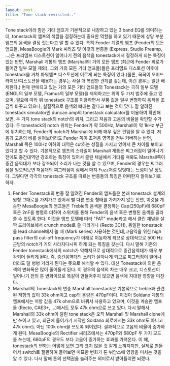 ```yaml
---
layout: post
title: "Tone stack revisited.."
---
```


Tone stack이라 함은 기타 앰프가 기본적으로 내장하고 있는 3 band EQ를 의미하는데, tonestack의 앰프의 색깔을 결정하는데 중요한 역할을 하고 있기 때문에 상당 부분 앰프의 음색을 결정 짓는다고 말 할 수 있다. 특히 Fender 계열의 앰프 (Fender의 모든 앰프들, MesaBoogie의 Mark 씨리즈 및 이것의 변종들 (Express, Studio Preamp, ...)은 프리앰프 디스토션이 일어나기 전의 음색을 tonestack에서 결정하게 되는 특징이 있는 반면, Marshall 계통의 앰프 (Marshall의 거의 모든 앰프 (최근에 Fender 회로가 들어간 일부 모델 제외), 그외 거의 모든 기타 앰프들)들은 프리앰프 디스토션 이후에 tonestack을 거쳐 파워앰프 디스토션에 이르게 되는 특징이 있다.(물론, 꾹꾹이 오버드라이브/디스토션을 애용하는 경우는 사실 더 복잡한 관계를 갖는데, 이런 경우는 일단 배제한다.)
현재 판매되고 있는 거의 모든 기타 앰프들의 Tonestack는 극히 일부 모델(ENGL의 일부 모델, Framus의 일부 모델)을 제외하고는 위의 두 가지 범주에 들고 있으며, 필요에 따라 위 tonestack 구조를 이용하면서 부품 값을 일부 변형하여 음색을 조금씩 바꾸고 있으나, 실질적으로 음색의 뼈대는 같다고 보는 것이 맞다.
잘 알려진 tonestack simulator인 duncan amp의 tonestack calculator를 이용하여 확인해 보면, 두 가지 tone stack의 notch의 위치, 그리고 저음과 고음의 비율을 확인할 수가 있다. 두 tonestack의 notch 위치는 Fender가 약 500Hz, Marshall이 약 1kHz 부근에 위치하는데, Fender의 notch가 Marshall에 비해 매우 깊은 편임을 알 수 있다.
저음과 고음의 비를 살펴보더라도 Fender 쪽이 초저음 영역을 전부 커버하는 반면, Marshall 쪽은 100Hz 이하의 대역은 cut하는 성질을 가지고 있어서 큰 차이를 보이고 있다고 할 수 있다. 기본적으로 앰프의 스타일이 Marshall 계통은 찌그러짐이 일어나기 전에도 중간대역만 강조하는 특징이 있어서 클린 채널에서 기타를 쳐봐도 Marshall쪽이 중간 음역대가 보다 강조되어 소리가 나는 것을 알 수 있으며, Fender의 경우는 찌그러짐을 일으켜보면 저음대의 찌그러짐이 심해서 마치 Fuzz처럼 벙벙대는 느낌이 날 정도다.
그렇다면 각각의 tonestack 구조를 따르는 변종들의 특징은 어떠한지 알아보기로 하자.
1) Fender Tonestack의 변종
잘 알려진 Fender의 앰프들은 본래 tonestack 설계의 원형 그대로를 가져가고 있어서 별 다른 변종 형태를 가져가지 않는 반면, 이것을 계승한 MesaBoogie의 앰프들은 Treble의 음색을 결정하는 Cap(250pF)에 680pF 혹은 2nF을 병렬로 더하여 스위치를 통해 Fender의 음색 혹은 변형된 음색을 골라 쓸 수 있도록 한다. 이것을 앰프 모델에 따라 "FAT" mode라고 해서 클린 채널을 살짝 드라이브해서 crunch mode로 쓸 때라거나 (Recto 3CH), 동일한 tonestack을 lead channel에서 쓸 때 (Mark series) 사용하는 것인데,고음역을 위한 high pass filter의 cut-off frequency가 아래로 이동하게 되므로 상대적으로 500 Hz 근방의 notch가 거의 사라지다시피 하게 되는 특징을 갖는다. 다시 말해 기존의 Fender tonestack에서의 notch가 약해지므로 상대적으로 중간음역대가 매우 부각되어 들리게 된다. 즉, 중간음역대의 소리가 살아나게 되므로 찌그러짐이 일어나더라도 덜 벙벙 거리게 된다는 뜻으로 해석할 수 있다. 대신 Tonestack에 의한 음색의 변화폭은 많이 줄어들게 된다.
이 경우의 음색의 차는 매우 크고, 디스토션이 일어나기 전의 톤 변화이므로 똑같이 만들어주지 않으면 음색에 지대한 영향을 미친다. 
2) Marshall의 Tonestack의 변종
Marshall tonestack은 기본적으로 treble과 관련된 저항의 값이 33k ohm이고 cap의 용량은 470pF이다. 이것이 Soldano 계통의 앰프에서는 저항 값을 47k ohm으로 바꿔서 사용하고 있으며, 이것을 계승한 앰프들 (Recto, CAE3+, ...)에서도 모두 47k ohm으로 쓰고 있다. 다시 말해서 Marshall의 33k ohm이 달린 tone stack은 오직 Marshall 및 Marshall clone에만 쓰이고 있고, 최근에 들어가기 시작한 Soldano 회로에서는 33k ohm도 아니고 47k ohm도 아닌 100k ohm을 쓰도록 되어있다. 결과적으로 고음의 비율이 증가하게 된다. MesaBoogie의 Rectifier 씨리즈에서는 470pF와 680pF 두 가지 모드를 쓰는데, 680pF의 경우도 보다 고음이 증가하는 효과를 가져온다. 
이 때, tonestack의 변화는 어떻게 보면 그리 크지 않을 것 같게 느껴지지만, 실제로 만들어서 switch로 절환하여 들어보면 미묘한 변화가 톤 뉘앙스에 영향을 미치는 것을 알 수 있다. 다시 말해 톤의 선택권을 늘려주는 의미로서 받아들이면 되겠다. 

